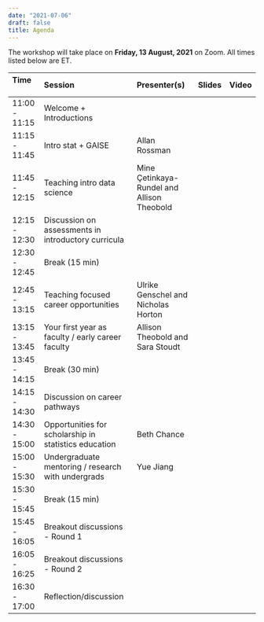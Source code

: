 ```yaml
---
date: "2021-07-06"
draft: false
title: Agenda
---
```


The workshop will take place on **Friday, 13 August, 2021** on Zoom. All times listed below are ET.

| Time &nbsp;&nbsp;&nbsp;&nbsp;&nbsp;&nbsp;&nbsp;&nbsp;&nbsp;| Session                           | Presenter(s) | Slides   | Video       |
|:-------------- |:----------------------------------|:-------------|:--------:|:-----------:|
| 11:00 - 11:15  | Welcome + Introductions           |  |  |  |
| 11:15 - 11:45  | Intro stat + GAISE                | Allan Rossman  | <a href="https://github.com/mine-cetinkaya-rundel/preparing-to-teach/blob/master/01-intro-stat-gaise/01-intro-stat-gaise.pdf"><i class="fas fa-tv"></i></a>  |  |
| 11:45 - 12:15  | Teaching intro data science       | Mine Çetinkaya-Rundel and Allison Theobold |  |  |
| 12:15 - 12:30  | Discussion on assessments in introductory curricula  |  |  |  |
| 12:30 - 12:45  | Break (15 min)                    |  |  |  |
| 12:45 - 13:15  | Teaching focused career opportunities | Ulrike Genschel and Nicholas Horton  |  |  |
| 13:15 - 13:45  | Your first year as faculty / early career faculty | Allison Theobold  and Sara Stoudt  |  |  |
| 13:45 - 14:15  | Break (30 min)                    |  |  |  |
| 14:15 - 14:30  | Discussion on career pathways     |  |  |  |
| 14:30 - 15:00  | Opportunities for scholarship in statistics education  | Beth Chance  |  |  |
| 15:00 - 15:30  | Undergraduate mentoring / research with undergrads  | Yue Jiang |  |  |
| 15:30 - 15:45  | Break (15 min)                    |  |  |  |
| 15:45 - 16:05  | Breakout discussions - Round 1    |  |  |  |
| 16:05 - 16:25  | Breakout discussions - Round 2    |  |  |  |
| 16:30 - 17:00  | Reflection/discussion             |  |  |  |